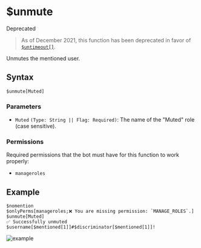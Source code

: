 # $unmute
<div class="functionTags">
  <span id="DeprectedTag">Deprecated</span>
</div>

> As of December 2021, this function has been deprecated in favor of [`$untimeout[]`](./untimeout.md).

Unmutes the mentioned user.

## Syntax
```
$unmute[Muted]
```

### Parameters
- `Muted` `(Type: String || Flag: Required)`: The name of the "Muted" role (case sensitive).

### Permissions
Required permissions that the bot must have for this function to work properly:
- `manageroles`

## Example
```
$nomention
$onlyPerms[manageroles;❌ You are missing permission: `MANAGE_ROLES`.]
$unmute[Muted]
✅ Successfully unmuted $username[$mentioned[1]]#$discriminator[$mentioned[1]]!
```
![example](https://user-images.githubusercontent.com/69215413/125666289-5aecf227-0ae0-455e-8779-8501307a0894.png)
